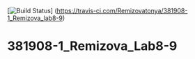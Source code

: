 [![Build Status](https://travis-ci.com/Remizovatonya/381908-1_Remizova_lab8-9.svg?branch=main)]
(https://travis-ci.com/Remizovatonya/381908-1_Remizova_lab8-9)
# 381908-1_Remizova_Lab8-9